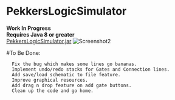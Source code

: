 # PekkersLogicSimulator

**Work In Progress**<br />
**Requires Java 8 or greater**<br />
[PekkersLogicSimulator.jar](https://dl.dropboxusercontent.com/u/26427179/code/java/pekkersLogicSimulator.jar)
![Screenshot2](https://raw.githubusercontent.com/pekkalanger/PekkersLogicSimulator/master/PekkersLogicSimulator/screenshot7.png)

#To Be Done:  

      Fix the bug which makes some lines go bananas.
      Implement undo/redo stacks for Gates and Connection lines.
      Add save/load schematic to file feature.
      Improve graphical resources.
      Add drag n drop feature on add gate buttons.
      Clean up the code and go home.

